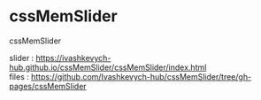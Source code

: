 # cssMemSlider
cssMemSlider

slider : https://ivashkevych-hub.github.io/cssMemSlider/cssMemSlider/index.html <br>
files : https://github.com/Ivashkevych-hub/cssMemSlider/tree/gh-pages/cssMemSlider 


